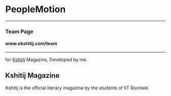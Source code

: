 PeopleMotion
============
<hr>
<h3>Team Page</h3>
<h4>www.ekshitij.com/team</h4><hr>for <a href="http://ekshitij.com">Kshitij</a> Magazine, Developed by me.

<h2>Kshitij Magazine</h2>
Kshitij is the official literary magazine by the students of IIT Roorkee. <br>
